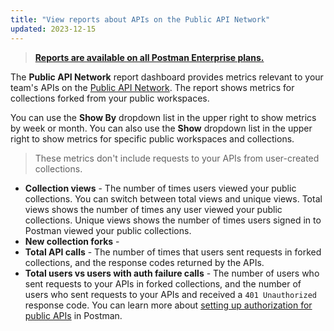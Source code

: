 ```yaml
---
title: "View reports about APIs on the Public API Network"
updated: 2023-12-15
---
```


> [**Reports are available on all Postman Enterprise plans.**](https://www.postman.com/pricing)

The **Public API Network** report dashboard provides metrics relevant to your team's APIs on the [Public API Network](/docs/collaborating-in-postman/public-api-network/public-api-network-overview/). The report shows metrics for collections forked from your public workspaces.

You can use the **Show By** dropdown list in the upper right to show metrics by week or month. You can also use the **Show** dropdown list in the upper right to show metrics for specific public workspaces and collections.

> These metrics don't include requests to your APIs from user-created collections.

* **Collection views** - The number of times users viewed your public collections. You can switch between total views and unique views. Total views shows the number of times any user viewed your public collections. Unique views shows the number of times users signed in to Postman viewed your public collections.
* **New collection forks** -
* **Total API calls** - The number of times that users sent requests in forked collections, and the response codes returned by the APIs.
* **Total users vs users with auth failure calls** - The number of users who sent requests to your APIs in forked collections, and the number of users who sent requests to your APIs and received a `401 Unauthorized` response code. You can learn more about [setting up authorization for public APIs](/docs/sending-requests/authorization/authentication-for-public-apis/) in Postman.
